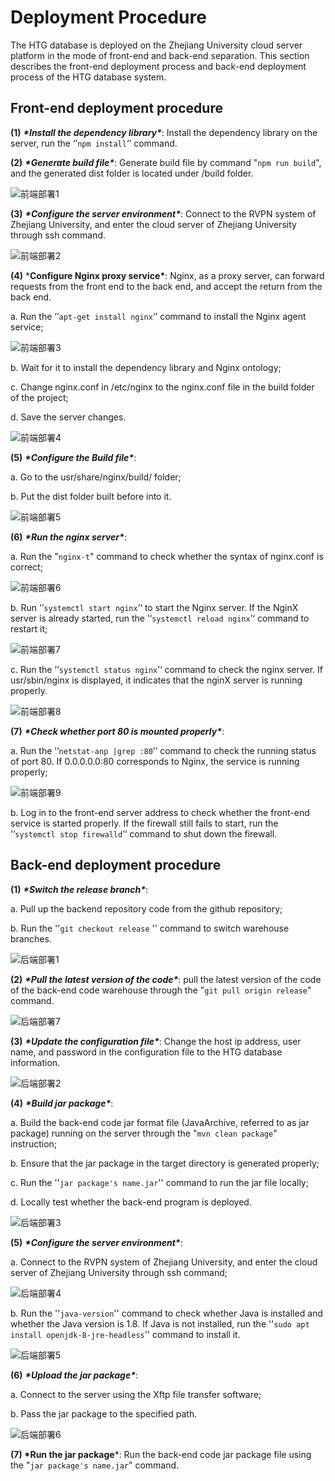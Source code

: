 # Deployment Procedure

The HTG database is deployed on the Zhejiang University cloud server platform in the mode of front-end and back-end separation. This section describes the front-end deployment process and back-end deployment process of the HTG database system. 

 

## Front-end deployment procedure

 

**(1)** ***\*Install the dependency library\****: Install the dependency library on the server, run the ‘’`npm install`‘’ command.

**(2)** ***\*Generate build file\****: Generate build file by command "`npm run build`", and the generated dist folder is located under /build folder.

![前端部署1](前端部署1.png)

**(3)** ***\*Configure the server environment\****: Connect to the RVPN system of Zhejiang University, and enter the cloud server of Zhejiang University through ssh command. 

![前端部署2](前端部署2.png)

**(4)** ***Configure Nginx proxy service\***: Nginx, as a proxy server, can forward requests from the front end to the back end, and accept the return from the back end. 

a. Run the ‘’`apt-get install nginx`‘’ command to install the Nginx agent service;

![前端部署3](前端部署3.png)

b. Wait for it to install the dependency library and Nginx ontology; 

c. Change nginx.conf in /etc/nginx to the nginx.conf file in the build folder of the project; 

d. Save the server changes. 

![前端部署4](前端部署4.png)

**(5)** ***\*Configure the Build file\****: 

a. Go to the usr/share/nginx/build/ folder;

b. Put the dist folder built before into it. 

![前端部署5](前端部署5.png)

**(6)** ***\*Run the nginx server\****:

a. Run the "`nginx-t`" command to check whether the syntax of nginx.conf is correct;

![前端部署6](前端部署6.png)

b. Run ‘’`systemctl start nginx`’‘ to start the Nginx server. If the NginX server is already started, run the ’‘`systemctl reload nginx`’‘ command to restart it;

![前端部署7](前端部署7.png)

c. Run the ’‘`systemctl status nginx`’‘ command to check the nginx server. If usr/sbin/nginx is displayed, it indicates that the nginX server is running properly. 

![前端部署8](前端部署8.png)

**(7)** ***\*Check whether port 80 is mounted properly\****: 

a. Run the ’‘`netstat-anp |grep :80`’‘ command to check the running status of port 80. If 0.0.0.0.0:80 corresponds to Nginx, the service is running properly;

![前端部署9](前端部署9.png)

b. Log in to the front-end server address to check whether the front-end service is started properly. If the firewall still fails to start, run the ’‘`systemctl stop firewalld`’‘ command to shut down the firewall. 

 

 

## Back-end deployment procedure

 

**(1)** ***\*Switch the release branch\****:

a. Pull up the backend repository code from the github repository; 

b. Run the ''`git checkout release` '' command to switch warehouse branches. 

![后端部署1](后端部署1.png)

**(2)** ***\*Pull the latest version of the code\****: pull the latest version of the code of the back-end code warehouse through the "`git pull origin release`" command. 

![后端部署7](后端部署7.png)

**(3)** ***\*Update the configuration file\****: Change the host ip address, user name, and password in the configuration file to the HTG database information. 

![后端部署2](后端部署2.png)

**(4)** ***\*Build jar package\****: 

a. Build the back-end code jar format file (JavaArchive, referred to as jar package) running on the server through the "`mvn clean package`" instruction; 

b. Ensure that the jar package in the target directory is generated properly;

c. Run the ''`jar package's name.jar`'' command to run the jar file locally; 

d. Locally test whether the back-end program is deployed. 

![后端部署3](后端部署3.png)

**(5)** ***\*Configure the server environment\****: 

a. Connect to the RVPN system of Zhejiang University, and enter the cloud server of Zhejiang University through ssh command; 

![后端部署4](后端部署4.png)

b. Run the ''`java-version`'' command to check whether Java is installed and whether the Java version is 1.8. If Java is not installed, run the ''`sudo apt install openjdk-8-jre-headless`'' command to install it. 

![后端部署5](后端部署5.png)

**(6)** ***\*Upload the jar package\****:

a. Connect to the server using the Xftp file transfer software;

b. Pass the jar package to the specified path. 

![后端部署6](后端部署6.png)

**(7) \*Run the jar package***: Run the back-end code jar package file using the "`jar package's name.jar`" command.